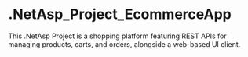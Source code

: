 # .NetAsp_Project_EcommerceApp
This .NetAsp Project is a shopping platform featuring REST APIs for managing products, carts, and orders, alongside a web-based UI client. 
